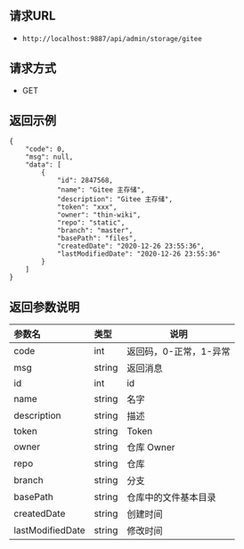 
## 请求URL
- `http://localhost:9887/api/admin/storage/gitee`

## 请求方式
- GET

## 返回示例

``` 
{
    "code": 0, 
    "msg": null, 
    "data": [
        {
            "id": 2847568, 
            "name": "Gitee 主存储", 
            "description": "Gitee 主存储", 
            "token": "xxx", 
            "owner": "thin-wiki", 
            "repo": "static", 
            "branch": "master", 
            "basePath": "files", 
            "createdDate": "2020-12-26 23:55:36", 
            "lastModifiedDate": "2020-12-26 23:55:36"
        }
    ]
}
```

## 返回参数说明

|参数名|类型|说明|
|:-----  |:-----|-----                           |
|code |int   |返回码，0-正常，1-异常  |
|msg |string   | 返回消息  |
|id |int   | id  |
|name |string   | 名字  |
|description |string   | 描述  |
|token |string   | Token  |
|owner |string   | 仓库 Owner  |
|repo |string   | 仓库  |
|branch |string   | 分支  |
|basePath |string   | 仓库中的文件基本目录  |
|createdDate |string   | 创建时间  |
|lastModifiedDate |string   | 修改时间  |




